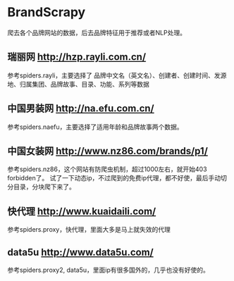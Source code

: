 # BrandScrapy

爬去各个品牌网站的数据，后去品牌特征用于推荐或者NLP处理。

## 瑞丽网 http://hzp.rayli.com.cn/

参考spiders.rayli，主要选择了 品牌中文名（英文名）、创建者、创建时间、发源地、归属集团、品牌故事、目录、功能、系列等数据

## 中国男装网 http://na.efu.com.cn/

参考spiders.naefu，主要选择了适用年龄和品牌故事两个数据。

## 中国女装网 http://www.nz86.com/brands/p1/

参考spiders.nz86，这个网站有防爬虫机制，超过1000左右，就开始403 forbidden了。
试了一下动态ip，不过爬到的免费ip代理，都不好使，最后手动切分目录，分块爬下来了。

## 快代理 http://www.kuaidaili.com/

参考spiders.proxy，快代理，里面大多是马上就失效的代理

## data5u http://www.data5u.com/

参考spiders.proxy2, data5u，里面ip有很多国外的，几乎也没有好使的。

